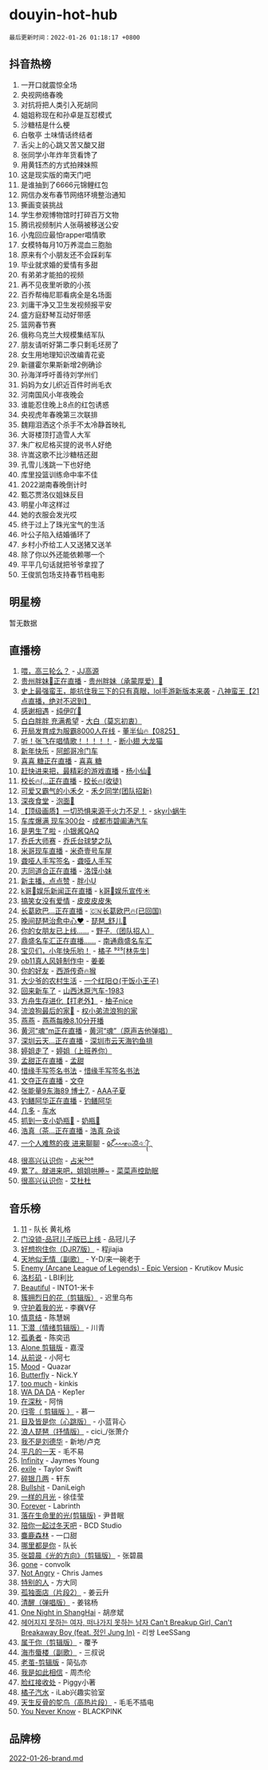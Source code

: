 # douyin-hot-hub

`最后更新时间：2022-01-26 01:18:17 +0800`

## 抖音热榜

1. 一开口就震惊全场
1. 央视网络春晚
1. 对抗将把人类引入死胡同
1. 姐姐称现在和孙卓是互怼模式
1. 沙糖桔是什么梗
1. 白敬亭 土味情话终结者
1. 舌尖上的心跳又苦又酸又甜
1. 张同学小年炸年货看馋了
1. 用黄钰杰的方式拍辣妹照
1. 这是现实版的南天门吧
1. 是谁抽到了6666元锦鲤红包
1. 网信办发布春节网络环境整治通知
1. 撕画变装挑战
1. 学生参观博物馆时打碎百万文物
1. 腾讯视频制片人张萌被移送公安
1. 小鬼回应最怕rapper唱情歌
1. 女模特每月10万养混血三胞胎
1. 原来有个小朋友还不会踩刹车
1. 毕业就求婚的爱情有多甜
1. 有弟弟才能拍的视频
1. 再不见夜里听歌的小孩
1. 百乔帮梅尼耶看病全是名场面
1. 刘庸干净又卫生发视频报平安
1. 盛方庭舒琴互动好带感
1. 篮网春节赛
1. 俄称乌克兰大规模集结军队
1. 朋友请听好第二季只剩毛坯房了
1. 女生用地理知识改编青花瓷
1. 新疆霍尔果斯新增2例确诊
1. 孙海洋呼吁善待刘学州们
1. 妈妈为女儿织近百件时尚毛衣
1. 河南国风小年夜晚会
1. 谁能忍住晚上8点的红包诱惑
1. 央视虎年春晚第三次联排
1. 魏翔泪洒这个杀手不太冷静首映礼
1. 大哥楼顶打造雪人大军
1. 朱广权尼格买提的说书人好绝
1. 许嵩这歌不比沙糖桔还甜
1. 孔雪儿浅跳一下也好绝
1. 库里投篮训练命中率不佳
1. 2022湖南春晚倒计时
1. 甄芯贾洛仪姐妹反目
1. 明星小年这样过
1. 她的衣服会发光哎
1. 终于过上了珠光宝气的生活
1. 叶公子陷入结婚循环了
1. 乡村小乔给工人又送猪又送羊
1. 除了你以外还能依赖哪一个
1. 平平几句话就把爷爷拿捏了
1. 王俊凯包场支持春节档电影

## 明星榜

暂无数据

## 直播榜

1. [喂，高三轮么？](https://webcast.amemv.com/webcast/reflow/7057136217166547748) - [JJ高源](https://www.iesdouyin.com/share/user/86332119580?sec_uid=MS4wLjABAAAAzD5ynyOPsTcZHAS0b6kQSd0x7TI_mGixkMElpymgEqM)
1. [贵州胖妹🥰正在直播](https://webcast.amemv.com/webcast/reflow/7057174913823542047) - [贵州胖妹（承蒙厚爱）🥰](https://www.iesdouyin.com/share/user/3025480987195486?sec_uid=MS4wLjABAAAAcyE8sLNPZtttQ5-TMdipw_51Kk4cAF-rZmI5s3NsvbpOOtmmzsiFPosXc6cHRsCA)
1. [史上最强蛮王，能抗住我三下的只有真眼，lol手游新版本来袭](https://webcast.amemv.com/webcast/reflow/7057127159240002340) - [八神蛮王【21点直播，绝对不迟到】](https://www.iesdouyin.com/share/user/62141300075?sec_uid=MS4wLjABAAAAbouxRnOaI0LZccliyO1V0ebq7rIUpxbTuX76habNh5Q)
1. [感谢相遇](https://webcast.amemv.com/webcast/reflow/7057153972281903903) - [纯伊吖🦊](https://www.iesdouyin.com/share/user/800032605084947?sec_uid=MS4wLjABAAAAhSBGV8lRh0X3vGrme8x1OExMMPxD3QgdJmPYY3CBgUw)
1. [白白胖胖 充满希望](https://webcast.amemv.com/webcast/reflow/7057158482927405828) - [大白（莫忘初衷）](https://www.iesdouyin.com/share/user/58669092260?sec_uid=MS4wLjABAAAA6_O9eSY6dRu_GDSaL86mEA7Itoy8zmAf3rIvi7oJLs4)
1. [开局发育成为服霸8000人在线](https://webcast.amemv.com/webcast/reflow/7057144395090381598) - [董半仙🔥【0825】](https://www.iesdouyin.com/share/user/1626878872135975?sec_uid=MS4wLjABAAAAKZGbl077CFaBugy0QjK623y5Y7N_snxTQ8pi_Tsbqms9hsaShdqmxVVHHZJYlpxS)
1. [听！张飞在唱情歌！！！！！](https://webcast.amemv.com/webcast/reflow/7057177835651255077) - [断小翅 大龙猫](https://www.iesdouyin.com/share/user/4336930794513160?sec_uid=MS4wLjABAAAAqKCMiDz0Npe6Dy4-V3DllHKOHuoSz9MNsZgc5i4z2yAUhGnSfpEjfYd0DRGRnXmu)
1. [新年快乐](https://webcast.amemv.com/webcast/reflow/7057189881700829982) - [阿郎哥冷门车](https://www.iesdouyin.com/share/user/108856374678?sec_uid=MS4wLjABAAAAKcekU3LADOQw8d05kRkmrCL7JgJnpdidlVxjoMO_9DI)
1. [喜喜 糖正在直播](https://webcast.amemv.com/webcast/reflow/7057191952390818575) - [喜喜 糖](https://www.iesdouyin.com/share/user/101694249533?sec_uid=MS4wLjABAAAAnMYLpOTuPdM4LHUtlEX-1SP7RC0NioCbFfvWF9Fyagg)
1. [赶快进来把，最精彩的游戏直播](https://webcast.amemv.com/webcast/reflow/7057164343967894286) - [杨小仙🧸](https://www.iesdouyin.com/share/user/413853109726268?sec_uid=MS4wLjABAAAAejhiZu17gfKKvyVXY1JFVg52mRt3X4Hi4H2q8GtFJrQ)
1. [校长🔥(...正在直播](https://webcast.amemv.com/webcast/reflow/7057187721130855204) - [校长🔥(收徒)](https://www.iesdouyin.com/share/user/86070895535?sec_uid=MS4wLjABAAAA-mNSTtUC0yhj1ADy60_LPP0NVhb_xC-FmVGuH-xJ5aU)
1. [可爱又霸气的小禾夕](https://webcast.amemv.com/webcast/reflow/7057174925425003294) - [禾夕同学(团队招新)](https://www.iesdouyin.com/share/user/3316552348992331?sec_uid=MS4wLjABAAAABoiz48HaveZsFVN5hJn6DBE-Fret1pR68cD-1s3QrDS4uFp-hSG9uc5a-HrGS51A)
1. [深夜食堂](https://webcast.amemv.com/webcast/reflow/7057178906629065504) - [泡面🍜](https://www.iesdouyin.com/share/user/63611156457?sec_uid=MS4wLjABAAAAIeRpajMymwcjTYfdgt_CuJokb4gX3rW4pQy0Dt7_8kE)
1. [【顶级画质】一切恐惧来源于火力不足！](https://webcast.amemv.com/webcast/reflow/7057191259554712351) - [sky小蜗牛](https://www.iesdouyin.com/share/user/1557332782226141?sec_uid=MS4wLjABAAAAR4ySH4oZcGQMyRZohIncrP8sZEAZJZPJ16u62FtllNRNExhdDOlLhUl0oJ0_tgnh)
1. [车库爆满 现车300台](https://webcast.amemv.com/webcast/reflow/7057181478211324680) - [成都市碧阖涛汽车](https://www.iesdouyin.com/share/user/3307779718396168?sec_uid=MS4wLjABAAAAuPqymQqXL58Jt-Wz60eQM7YNJKUC3jteX63AZXOTFyM4LVf12VZOzmJMCtvQ1XrL)
1. [是男生了啦](https://webcast.amemv.com/webcast/reflow/7057159697996286734) - [小银酱QAQ](https://www.iesdouyin.com/share/user/62185645756?sec_uid=MS4wLjABAAAAuqLM_u6adVaxFRHONLiTe71F07E6DN1lRrEIcu_zDwU)
1. [乔氏大师赛](https://webcast.amemv.com/webcast/reflow/7055589473756711694) - [乔氏台球梦之队](https://www.iesdouyin.com/share/user/71055787496?sec_uid=MS4wLjABAAAA51n8r0diVBnpIazntXyfPXTTe6ISXsGj1v9xQzy3ggY)
1. [米哥现车直播](https://webcast.amemv.com/webcast/reflow/7057183404982668062) - [米奇壹号车屋](https://www.iesdouyin.com/share/user/104256493100?sec_uid=MS4wLjABAAAAyhYmOPtH277UxgB_avl58HL4JEaJv0sbjPxhN28m0DE)
1. [聋哑人手写签名](https://webcast.amemv.com/webcast/reflow/7057120602368248591) - [聋哑人手写](https://www.iesdouyin.com/share/user/765704246932717?sec_uid=MS4wLjABAAAA_VdTkmcVYscLWEA5teOz390tu_VfKAazR_MbVQQmXAI)
1. [志同道合正在直播](https://webcast.amemv.com/webcast/reflow/7057157162002565899) - [洛馍小妹](https://www.iesdouyin.com/share/user/80729351553?sec_uid=MS4wLjABAAAAQZqbQzxsn-oDCkm7q_8iHMierXn0VAYDp_EKNoAgEYU)
1. [新主播，点点赞](https://webcast.amemv.com/webcast/reflow/7057182641073801991) - [胖小U](https://www.iesdouyin.com/share/user/3861914116697054?sec_uid=MS4wLjABAAAAGNG2ndHcwecYBYUk7oLG7E-Z-2Q6JXL1jiIjkSQEG800u_xFKOG7lbZRTFSsdgnk)
1. [k哥🌈娱乐新闻正在直播](https://webcast.amemv.com/webcast/reflow/7057171629377473316) - [k哥🌈娱乐宣传☀](https://www.iesdouyin.com/share/user/98063754998?sec_uid=MS4wLjABAAAAWxJULyvvhE10ALGet5d1jtnDEWb-PpfXcwWlBipQF3g)
1. [搞笑女没有爱情](https://webcast.amemv.com/webcast/reflow/7057147656090848031) - [皮皮皮皮朱](https://www.iesdouyin.com/share/user/68093820965?sec_uid=MS4wLjABAAAAIYqi4utxO5vp0f87yWZWOEXS7Ts0mkE_QuzWSsQdymk)
1. [长葛欧巴...正在直播](https://webcast.amemv.com/webcast/reflow/7057127348272958208) - [🇨🇳长葛欧巴🔥(已回国)](https://www.iesdouyin.com/share/user/3245379063916824?sec_uid=MS4wLjABAAAAGnoOkeH_5WsaWlR23iQ7KzHdutSAIrpvUDspKY9DD894QZnL1u8EFHIiEJ27BQbX)
1. [晚间琵琶治愈中心❤️](https://webcast.amemv.com/webcast/reflow/7057181333524597544) - [琵琶_舒儿🐑](https://www.iesdouyin.com/share/user/60280144629?sec_uid=MS4wLjABAAAAoEIspXJFAQ8f2KAeIOuMPwy8T2aWfEnN9q4_eA5lfOY)
1. [你的女朋友已上线……](https://webcast.amemv.com/webcast/reflow/7057135090162256680) - [野子.（团队招人）](https://www.iesdouyin.com/share/user/3290215515435928?sec_uid=MS4wLjABAAAA16MpZjbXkaEmGPmY9E_xXHAnE1fgrb5QHn8IHhHxgO5yyrL8z_RFqK9pIvA27rGY)
1. [鼎盛名车汇正在直播……](https://webcast.amemv.com/webcast/reflow/7057185323599547173) - [南通鼎盛名车汇](https://www.iesdouyin.com/share/user/3650799012416791?sec_uid=MS4wLjABAAAAIq4yv546n5wt1LbXVilPC7KjM8ag1YzHiN1CkWrK0gA9pDNfsRcdfvPBm9XUEE2S)
1. [宝贝们，小年快乐哟！](https://webcast.amemv.com/webcast/reflow/7057171133707422479) - [橘子 ⁹²⁵[林先生]](https://www.iesdouyin.com/share/user/67011532357?sec_uid=MS4wLjABAAAA4VTEBnA53m6y6b_bM2g8HRl2MRGPoksdbD6WOb4M9UQ)
1. [ob11真人风娃制作中](https://webcast.amemv.com/webcast/reflow/7057126026773613349) - [姜姜](https://www.iesdouyin.com/share/user/96639679344?sec_uid=MS4wLjABAAAAIMylM1xqKs1co1oIxj34lBkC6Cenvty14LM12wgdrJA)
1. [你的好友](https://webcast.amemv.com/webcast/reflow/7057168429324798757) - [西游传奇🔥猴](https://www.iesdouyin.com/share/user/4503693118195483?sec_uid=MS4wLjABAAAARrXQzjKb9ERxkDTUa7FiyjADCWgAnVDtOz7ztrknTAKg8tAPzr-yEEYM-Y_Y8AK0)
1. [大少爷的农村生活](https://webcast.amemv.com/webcast/reflow/7057141512278264611) - [一个红阳🌞(干饭小王子)](https://www.iesdouyin.com/share/user/96384133128?sec_uid=MS4wLjABAAAAYELYSFApVU8Pkr8wXhh48O9mWRMLTSyOInMbnsPMdKE)
1. [回来新车了](https://webcast.amemv.com/webcast/reflow/7057158688897141507) - [山西沐原汽车-1983](https://www.iesdouyin.com/share/user/527379323173757?sec_uid=MS4wLjABAAAAWPlTlH4RmBeui0SK6sX_gjVdOwEGjDuDkCr8kCFFVy4)
1. [方舟生存进化【打老外】](https://webcast.amemv.com/webcast/reflow/7057153147803388679) - [柚子nice](https://www.iesdouyin.com/share/user/63640235652?sec_uid=MS4wLjABAAAAnIg5xFI9Zz4PBgqoRvPXnUdmolCaYaZ1JV9jhR50450)
1. [流浪狗最后的家🙏](https://webcast.amemv.com/webcast/reflow/7057179823340391175) - [权小弟流浪狗的家](https://www.iesdouyin.com/share/user/68843143548?sec_uid=MS4wLjABAAAAXQbvLBGSa0hv_9GuIPJqO-anJygsvwp84ucJLVs26_A)
1. [燕燕](https://webcast.amemv.com/webcast/reflow/7057114918369512199) - [燕燕每晚8.10分开播](https://www.iesdouyin.com/share/user/51251239881?sec_uid=MS4wLjABAAAAJqWyNdsXX2eiiIbp6pxX_WZ383ObwdtSUUk_T_8KA7Y)
1. [黄河“魂”m正在直播](https://webcast.amemv.com/webcast/reflow/7057160720244296478) - [黄河“魂”（原声吉他弹唱）](https://www.iesdouyin.com/share/user/92963213011?sec_uid=MS4wLjABAAAA_xhcBSR6P54QHRIs-8Os8hw0tw_oZWf7VYIjam2pet8)
1. [深圳云天...正在直播](https://webcast.amemv.com/webcast/reflow/7057176324166994718) - [深圳市云天海钓鱼排](https://www.iesdouyin.com/share/user/267917325767571?sec_uid=MS4wLjABAAAArN6q7muSGnoc1XWB_CuNGQ2PXpDdEtD0pcRCGzwYwUE)
1. [婷姐走了](https://webcast.amemv.com/webcast/reflow/7057108664029285151) - [婷姐（上班养你）](https://www.iesdouyin.com/share/user/1952322935358974?sec_uid=MS4wLjABAAAAAtXAmKWvCqqWzD7A9uRowa9kVOWxo_GOrDdRaZnSqO9Zbe6juKO-xN9Y4OvjnxC6)
1. [孟甜正在直播](https://webcast.amemv.com/webcast/reflow/7057114296224320293) - [孟甜](https://www.iesdouyin.com/share/user/135944209173779?sec_uid=MS4wLjABAAAA_kkgnU7QAZksntfmR9YTGo_9_K6aRBCPRvC8V2IfBSM)
1. [惜缘手写签名书法](https://webcast.amemv.com/webcast/reflow/7057182279576767263) - [惜缘手写签名书法](https://www.iesdouyin.com/share/user/4283337011106382?sec_uid=MS4wLjABAAAASPlrdk2VQjjyKbDxFNYlMZFhNyG4S13zl4pIC2eD_WJRUSqIyVIlg2xF3VqzibSh)
1. [文夺正在直播](https://webcast.amemv.com/webcast/reflow/7057191269960928036) - [文夺](https://www.iesdouyin.com/share/user/63879807705?sec_uid=MS4wLjABAAAAU9ZhHHvWnBDzWoblpOimFFKe2zTgdQOSk0IDrgPmo-c)
1. [张能量9东海89 博士7.](https://webcast.amemv.com/webcast/reflow/7057142096704080651) - [AAA子夏](https://www.iesdouyin.com/share/user/1235501911645636?sec_uid=MS4wLjABAAAAccE5DjaDtQzNA828Xt7JDCE-MpBuO3_zrzto05JSKl91KRRvzTLX0hKgsA9ly5BE)
1. [钓鳝阿华正在直播](https://webcast.amemv.com/webcast/reflow/7057134316588976932) - [钓鳝阿华](https://www.iesdouyin.com/share/user/108634796176?sec_uid=MS4wLjABAAAAkBytHiLMWUQjXABZ4LVWPOa1v2h0XXNzGiedwZrnDr4)
1. [几多](https://webcast.amemv.com/webcast/reflow/7057143350939405059) - [车水](https://www.iesdouyin.com/share/user/109228777961?sec_uid=MS4wLjABAAAAHzkAD_q-ETZDCRMVwKpgCG1v7nNtvb2Ut0GeQAqgYx8)
1. [抓到一支小奶瓶🍼](https://webcast.amemv.com/webcast/reflow/7057141650191108879) - [奶瓶🍼](https://www.iesdouyin.com/share/user/940778633566755?sec_uid=MS4wLjABAAAAe350l2gmPW-HxLec3Fq_cTv-l_Ehk0DX0MZnOgPwg0Y)
1. [浩真（茶...正在直播](https://webcast.amemv.com/webcast/reflow/7057142017415400205) - [浩真  杂谈](https://www.iesdouyin.com/share/user/3531282280619356?sec_uid=MS4wLjABAAAAHucqVFRdt3WSH7Ald9bEjTY6E0egoRKm1KLeU5j-Xgdq5l6ctA2F7jDKbKHSGs0P)
1. [一个人难熬的夜 进来聊聊](https://webcast.amemv.com/webcast/reflow/7057179076791962383) - [۵ζั͡ޓއއއ๓凉এ᭄་྄](https://www.iesdouyin.com/share/user/72184027031?sec_uid=MS4wLjABAAAAl3VLQj3EaCYciz84yXRAP8xZIb9JJ6cXB38ki8UtsE0)
1. [很高兴认识你](https://webcast.amemv.com/webcast/reflow/7057099960566713127) - [占米³º⁸](https://www.iesdouyin.com/share/user/2727235913004334?sec_uid=MS4wLjABAAAAmSJfpu6SThNJpspjM9BzJP1u3_5GI1KzbgVijlUsgYAFW4ui5Cv3bf_FmcV7FupI)
1. [累了。就进来吧，姐姐哄睡~](https://webcast.amemv.com/webcast/reflow/7057156101002873631) - [菜菜声控助眠](https://www.iesdouyin.com/share/user/72906193259?sec_uid=MS4wLjABAAAAT1wOFPatANJ9bQuO82FBUklwCJ3y3eQJA6TMlkZxbYo)
1. [很高兴认识你](https://webcast.amemv.com/webcast/reflow/7057160996997565197) - [艾杜杜](https://www.iesdouyin.com/share/user/1266287163749463?sec_uid=MS4wLjABAAAA57yg_Kmrc8bLzTNQTeFXI1NRh7XSNRY1qiqUpr0I3sU_Gd25E1BaqqITY4XtgLDC)

## 音乐榜

1. [11](https://sf6-cdn-tos.douyinstatic.com/obj/tos-cn-ve-2774/9e7c6cc79eb64e2fadb0af297165d43b) - 队长 黄礼格
1. [门没锁-品冠儿子版已上线](https://sf3-cdn-tos.douyinstatic.com/obj/tos-cn-ve-2774/764a96c096d440988428d4f594858e5d) - 品冠儿子
1. [好想抱住你（DJR7版）]() - 程jiajia
1. [天地似无情（副歌）]() - Y-D/来一碗老于
1. [Enemy (Arcane League of Legends) - Epic Version](https://sf3-cdn-tos.douyinstatic.com/obj/tos-cn-ve-2774/9feec24f23834b06bdde8482cdbea15b) - Krutikov Music
1. [洛杉矶](https://sf6-cdn-tos.douyinstatic.com/obj/tos-cn-ve-2774/6a65a749415e47988b83c0968476d343) - LBI利比
1. [Beautiful]() - INTO1-米卡
1. [簇拥烈日的花（剪辑版）]() - 迟里乌布
1. [守护着我的光](https://sf3-cdn-tos.douyinstatic.com/obj/tos-cn-ve-2774/313235b651a84c11a8c9dea19ff24fe3) - 李巍V仔
1. [情意结](https://sf3-cdn-tos.douyinstatic.com/obj/tos-cn-ve-2774/642038f85e2944ab84ac01d460d13682) - 陈慧娴
1. [下潜（情绪剪辑版）](https://sf6-cdn-tos.douyinstatic.com/obj/tos-cn-ve-2774/c42530bf0e054f7c8f93b8426e42102d) - 川青
1. [孤勇者]() - 陈奕迅
1. [Alone 剪辑版](https://sf3-cdn-tos.douyinstatic.com/obj/tos-cn-ve-2774/2bf3353af91d432ebb6b60068f35c9dc) - 嘉滢
1. [从前说]() - 小阿七
1. [Mood](https://sf3-cdn-tos.douyinstatic.com/obj/tos-cn-ve-2774/f1946041737846adb75d6d25552d64c8) - Quazar
1. [Butterfly](https://sf6-cdn-tos.douyinstatic.com/obj/tos-cn-ve-2774/6d48dc871f0d4ff497bfe681edcbfabb) - Nick.Y
1. [too much](https://sf6-cdn-tos.douyinstatic.com/obj/tos-cn-ve-2774/97313513675f427eaf8b80fc3f5591ea) - kinkis
1. [WA DA DA](https://sf6-cdn-tos.douyinstatic.com/obj/tos-cn-ve-2774/c43e4a24f9464491b4f844c5614fa344) - Kep1er
1. [在深秋]() - 阿悄
1. [归零（ 剪辑版 ）](https://sf6-cdn-tos.douyinstatic.com/obj/tos-cn-ve-2774/4d78bed8a6484fefaaa72438773d9d04) - 慕一
1. [目及皆是你（心跳版）]() - 小蓝背心
1. [浪人琵琶（抒情版）]() - cici_/张萧介
1. [我不是刘德华]() - 新地/卢克
1. [平凡的一天]() - 毛不易
1. [Infinity](https://sf3-cdn-tos.douyinstatic.com/obj/tos-cn-ve-2774/7861e9af59e04a7aa61cb096ab7a5652) - Jaymes Young
1. [exile](https://sf3-cdn-tos.douyinstatic.com/obj/tos-cn-ve-2774/77ec4f6b0999429186ada733032d8a0b) - Taylor Swift
1. [碎银几两]() - 轩东
1. [Bullshit](https://sf6-cdn-tos.douyinstatic.com/obj/tos-cn-ve-2774/eeae092f027a441ebc7102f4653d403d) - DaniLeigh
1. [一样的月光]() - 徐佳莹
1. [Forever](https://sf3-cdn-tos.douyinstatic.com/obj/tos-cn-ve-2774/76620b22fa6148fc8a0f236baff8f4b8) - Labrinth
1. [落在生命里的光(剪辑版)](https://sf3-cdn-tos.douyinstatic.com/obj/tos-cn-ve-2774/6a3ac5299a304a0babc779305d06ec09) - 尹昔眠
1. [陪你一起过冬天吧](https://sf3-cdn-tos.douyinstatic.com/obj/tos-cn-ve-2774/b5de3050c07649029b3a23e38b0047c3) - BCD Studio
1. [麋鹿森林]() - 一口甜
1. [哪里都是你]() - 队长
1. [张碧晨《光的方向》（剪辑版）](https://sf6-cdn-tos.douyinstatic.com/obj/tos-cn-ve-2774/80fe956e74914f2db2b6ef2647448a22) - 张碧晨
1. [gone](https://sf3-cdn-tos.douyinstatic.com/obj/tos-cn-ve-2774/8807da948ae14051945d24506732ce7c) - convolk
1. [Not Angry](https://sf3-cdn-tos.douyinstatic.com/obj/tos-cn-ve-2774/8bf9f6775919477ba6b7c83b702aa140) - Chris James
1. [特别的人]() - 方大同
1. [孤独面店（片段2）](https://sf3-cdn-tos.douyinstatic.com/obj/tos-cn-ve-2774/ee6a9a062b6d43bc9e544ad9f7685590) - 姜云升
1. [清醒（弹唱版）](https://sf3-cdn-tos.douyinstatic.com/obj/tos-cn-ve-2774/1ffe8a51a8f24e9f9e4d539623c3f29b) - 姜铭杨
1. [One Night in ShangHai](https://sf3-cdn-tos.douyinstatic.com/obj/tos-cn-ve-2774/df8d723f3364477492d8da468d5de458) - 胡彦斌
1. [헤어지지 못하는 여자, 떠나가지 못하는 남자 Can't Breakup Girl, Can't Breakaway Boy (feat. 정인 Jung In)](https://sf6-cdn-tos.douyinstatic.com/obj/tos-cn-ve-2774/274546e0972d471c88e486b9bef65d68) - 리쌍 LeeSSang
1. [属于你（剪辑版）](https://sf3-cdn-tos.douyinstatic.com/obj/tos-cn-ve-2774/501a9fa9bd144cd98da73851b70a2350) - 覆予
1. [海市蜃楼（副歌）](https://sf6-cdn-tos.douyinstatic.com/obj/tos-cn-ve-2774/25e937c50a8644a296341b06a9750a21) - 三叔说
1. [老茧-剪辑版](https://sf6-cdn-tos.douyinstatic.com/obj/tos-cn-ve-2774/bb91bdf677a04acead89436a15002aa6) - 简弘亦
1. [我是如此相信]() - 周杰伦
1. [脸红接收处](https://sf6-cdn-tos.douyinstatic.com/obj/tos-cn-ve-2774/0595db75412a4451a909a38fc068cd00) - Piggy小著
1. [橘子汽水](https://sf3-cdn-tos.douyinstatic.com/obj/tos-cn-ve-2774/7600b994f4724d3ca63e4904cc209b82) - iLab兴趣实验室
1. [天生反骨的鸵鸟（高热片段）](https://sf6-cdn-tos.douyinstatic.com/obj/tos-cn-ve-2774/628c7691cce84321b613974c22e3a9be) - 毛毛不插电
1. [You Never Know](https://sf6-cdn-tos.douyinstatic.com/obj/tos-cn-ve-2774/93ea07db32c04cdb818583f2df1e50bd) - BLACKPINK

## 品牌榜

[2022-01-26-brand.md](2022-01-26-brand.md)
